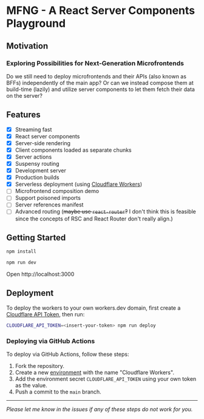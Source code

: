 # MFNG - A React Server Components Playground

## Motivation

### Exploring Possibilities for Next-Generation Microfrontends

Do we still need to deploy microfrontends and their APIs (also known as BFFs)
independently of the main app? Or can we instead compose them at build-time
(lazily) and utilize server components to let them fetch their data on the
server?

## Features

- [x] Streaming fast
- [x] React server components
- [x] Server-side rendering
- [x] Client components loaded as separate chunks
- [x] Server actions
- [x] Suspensy routing
- [x] Development server
- [x] Production builds
- [x] Serverless deployment (using
      [Cloudflare Workers](https://workers.cloudflare.com))
- [ ] Microfrontend composition demo
- [ ] Support poisoned imports
- [ ] Server references manifest
- [ ] Advanced routing (~~maybe use `react-router`?~~ I don't think this is
      feasible since the concepts of RSC and React Router don't really align.)

## Getting Started

```sh
npm install
```

```sh
npm run dev
```

Open http://localhost:3000

## Deployment

To deploy the workers to your own workers.dev domain, first create a
[Cloudflare API Token](https://developers.cloudflare.com/fundamentals/api/get-started/create-token/),
then run:

```sh
CLOUDFLARE_API_TOKEN=<insert-your-token> npm run deploy
```

### Deploying via GitHub Actions

To deploy via GitHub Actions, follow these steps:

1. Fork the repository.
2. Create a new
   [environment](https://docs.github.com/en/actions/deployment/targeting-different-environments/using-environments-for-deployment)
   with the name "Cloudflare Workers".
3. Add the environment secret `CLOUDFLARE_API_TOKEN` using your own token as the
   value.
4. Push a commit to the `main` branch.

---

_Please let me know in the issues if any of these steps do not work for you._
